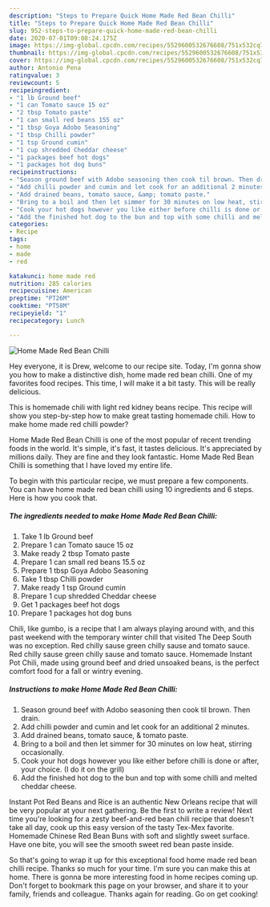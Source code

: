 ```yaml
---
description: "Steps to Prepare Quick Home Made Red Bean Chilli"
title: "Steps to Prepare Quick Home Made Red Bean Chilli"
slug: 952-steps-to-prepare-quick-home-made-red-bean-chilli
date: 2020-07-01T09:08:24.175Z
image: https://img-global.cpcdn.com/recipes/5529600532676608/751x532cq70/home-made-red-bean-chilli-recipe-main-photo.jpg
thumbnail: https://img-global.cpcdn.com/recipes/5529600532676608/751x532cq70/home-made-red-bean-chilli-recipe-main-photo.jpg
cover: https://img-global.cpcdn.com/recipes/5529600532676608/751x532cq70/home-made-red-bean-chilli-recipe-main-photo.jpg
author: Antonio Pena
ratingvalue: 3
reviewcount: 5
recipeingredient:
- "1 lb Ground beef"
- "1 can Tomato sauce 15 oz"
- "2 tbsp Tomato paste"
- "1 can small red beans 155 oz"
- "1 tbsp Goya Adobo Seasoning"
- "1 tbsp Chilli powder"
- "1 tsp Ground cumin"
- "1 cup shredded Cheddar cheese"
- "1 packages beef hot dogs"
- "1 packages hot dog buns"
recipeinstructions:
- "Season ground beef with Adobo seasoning then cook til brown. Then drain."
- "Add chilli powder and cumin and let cook for an additional 2 minutes."
- "Add drained beans, tomato sauce, &amp; tomato paste."
- "Bring to a boil and then let simmer for 30 minutes on low heat, stirring occasionally."
- "Cook your hot dogs however you like either before chilli is done or after, your choice. (I do it on the grill)"
- "Add the finished hot dog to the bun and top with some chilli and melted cheddar cheese."
categories:
- Recipe
tags:
- home
- made
- red

katakunci: home made red 
nutrition: 285 calories
recipecuisine: American
preptime: "PT26M"
cooktime: "PT58M"
recipeyield: "1"
recipecategory: Lunch

---
```



![Home Made Red Bean Chilli](https://img-global.cpcdn.com/recipes/5529600532676608/751x532cq70/home-made-red-bean-chilli-recipe-main-photo.jpg)

Hey everyone, it is Drew, welcome to our recipe site. Today, I'm gonna show you how to make a distinctive dish, home made red bean chilli. One of my favorites food recipes. This time, I will make it a bit tasty. This will be really delicious.

This is homemade chili with light red kidney beans recipe. This recipe will show you step-by-step how to make great tasting homemade chili. How to make home made red chilli powder?

Home Made Red Bean Chilli is one of the most popular of recent trending foods in the world. It's simple, it's fast, it tastes delicious. It's appreciated by millions daily. They are fine and they look fantastic. Home Made Red Bean Chilli is something that I have loved my entire life.


To begin with this particular recipe, we must prepare a few components. You can have home made red bean chilli using 10 ingredients and 6 steps. Here is how you cook that.

<!--inarticleads1-->

##### The ingredients needed to make Home Made Red Bean Chilli:

1. Take 1 lb Ground beef
1. Prepare 1 can Tomato sauce 15 oz
1. Make ready 2 tbsp Tomato paste
1. Prepare 1 can small red beans 15.5 oz
1. Prepare 1 tbsp Goya Adobo Seasoning
1. Take 1 tbsp Chilli powder
1. Make ready 1 tsp Ground cumin
1. Prepare 1 cup shredded Cheddar cheese
1. Get 1 packages beef hot dogs
1. Prepare 1 packages hot dog buns


Chili, like gumbo, is a recipe that I am always playing around with, and this past weekend with the temporary winter chill that visited The Deep South was no exception. Red chilly sause green chilly sause and tomato sauce. Red chilly sause green chilly sause and tomato sauce. Homemade Instant Pot Chili, made using ground beef and dried unsoaked beans, is the perfect comfort food for a fall or wintry evening. 

<!--inarticleads2-->

##### Instructions to make Home Made Red Bean Chilli:

1. Season ground beef with Adobo seasoning then cook til brown. Then drain.
1. Add chilli powder and cumin and let cook for an additional 2 minutes.
1. Add drained beans, tomato sauce, &amp; tomato paste.
1. Bring to a boil and then let simmer for 30 minutes on low heat, stirring occasionally.
1. Cook your hot dogs however you like either before chilli is done or after, your choice. (I do it on the grill)
1. Add the finished hot dog to the bun and top with some chilli and melted cheddar cheese.


Instant Pot Red Beans and Rice is an authentic New Orleans recipe that will be very popular at your next gathering. Be the first to write a review! Next time you&#39;re looking for a zesty beef-and-red bean chili recipe that doesn&#39;t take all day, cook up this easy version of the tasty Tex-Mex favorite. Homemade Chinese Red Bean Buns with soft and slightly sweet surface. Have one bite, you will see the smooth sweet red bean paste inside. 

So that's going to wrap it up for this exceptional food home made red bean chilli recipe. Thanks so much for your time. I'm sure you can make this at home. There is gonna be more interesting food in home recipes coming up. Don't forget to bookmark this page on your browser, and share it to your family, friends and colleague. Thanks again for reading. Go on get cooking!
